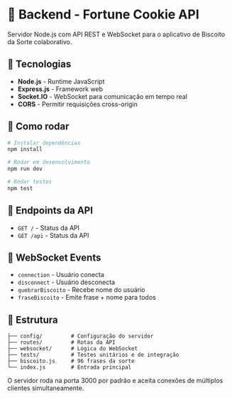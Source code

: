 # 🔧 Backend - Fortune Cookie API

Servidor Node.js com API REST e WebSocket para o aplicativo de Biscoito da Sorte colaborativo.

## 🚀 Tecnologias

- **Node.js** - Runtime JavaScript
- **Express.js** - Framework web
- **Socket.IO** - WebSocket para comunicação em tempo real
- **CORS** - Permitir requisições cross-origin

## 🔧 Como rodar

```bash
# Instalar dependências
npm install

# Rodar em desenvolvimento
npm run dev

# Rodar testes
npm test
```

## 📡 Endpoints da API

- `GET /` - Status da API
- `GET /api` - Status da API

## 🔄 WebSocket Events

- `connection` - Usuário conecta
- `disconnect` - Usuário desconecta
- `quebrarBiscoito` - Recebe nome do usuário
- `fraseBiscoito` - Emite frase + nome para todos

## 📁 Estrutura

```
├── config/         # Configuração do servidor
├── routes/         # Rotas da API
├── websocket/      # Lógica do WebSocket
├── tests/          # Testes unitários e de integração
├── biscoito.js     # 96 frases da sorte
└── index.js        # Entrada principal
```

O servidor roda na porta 3000 por padrão e aceita conexões de múltiplos clientes simultaneamente.
